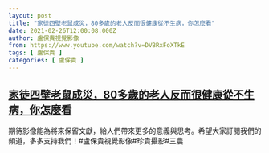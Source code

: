 ```yaml
---
layout: post
title: "家徒四壁老鼠成災，80多歲的老人反而很健康從不生病，你怎麼看"
date: 2021-02-26T12:00:08.000Z
author: 盧保貴視覺影像
from: https://www.youtube.com/watch?v=DVBRxFoXTkE
tags: [ 盧保貴 ]
categories: [ 盧保貴 ]
---
```

<!--1614340808000-->
[家徒四壁老鼠成災，80多歲的老人反而很健康從不生病，你怎麼看](https://www.youtube.com/watch?v=DVBRxFoXTkE)
------

<div>
期待影像能為將來保留文獻，給人們帶來更多的意義與思考。希望大家訂閱我們的頻道，多多支持我們！#盧保貴視覺影像#珍貴攝影#三農
</div>
